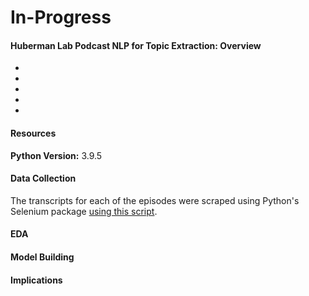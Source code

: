 # In-Progress

#### Huberman Lab Podcast NLP for Topic Extraction: Overview
- 
-  
-  
- 
- 




#### Resources 
**Python Version:** 3.9.5 <br>



#### Data Collection
The transcripts for each of the episodes were scraped using Python's Selenium package [using this script](/WebScrape.py). 



#### EDA



#### Model Building



#### Implications

